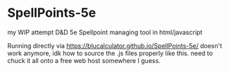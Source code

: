 # SpellPoints-5e
my WIP attempt D&amp;D 5e Spellpoint managing tool in html/javascript

Running directly via https://blucalculator.github.io/SpellPoints-5e/ doesn't work anymore, idk how to source the .js files properly like this. need to chuck it all onto a free web host somewhere I guess.
